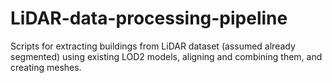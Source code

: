 # LiDAR-data-processing-pipeline
Scripts for extracting buildings from LiDAR dataset (assumed already segmented) using existing LOD2 models, aligning and combining them, and creating meshes.
